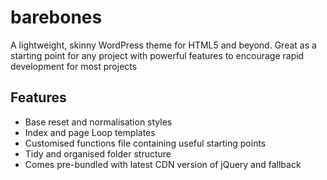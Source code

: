 # barebones

A lightweight, skinny WordPress theme for HTML5 and beyond. Great as a starting point for any project with powerful features to encourage rapid development for most projects

## Features

* Base reset and normalisation styles
* Index and page Loop templates
* Customised functions file containing useful starting points
* Tidy and organised folder structure
* Comes pre-bundled with latest CDN version of jQuery and fallback